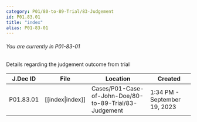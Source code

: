 ```yaml
---
category: P01/80-to-89-Trial/83-Judgement
id: P01.83.01
title: "index"
alias: P01-83-01
---
```

###### You are currently in P01-83-01

Details regarding the judgement outcome from trial

| J.Dec ID  | File                                                                       | Location                                               | Created                      |
| --------- | -------------------------------------------------------------------------- | ------------------------------------------------------ | ---------------------------- |
| P01.83.01 | [[index\|index]] | Cases/P01-Case-of-John-Doe/80-to-89-Trial/83-Judgement | 1:34 PM - September 19, 2023 |


